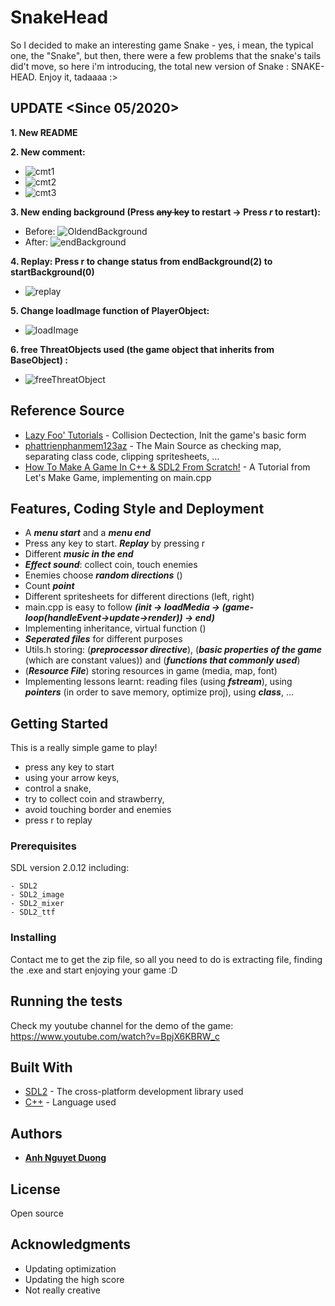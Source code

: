 # SnakeHead

So I decided to make an interesting game Snake - yes, i mean, the typical one, the "Snake", but then, there were a few problems that the snake's tails did't move, so here i'm introducing, the total new version of Snake : SNAKE-HEAD. Enjoy it, tadaaaa :>

## **UPDATE** <Since 05/2020>
__1. New README__ 

__2. New comment:__ 

  * ![cmt1](https://user-images.githubusercontent.com/41201391/82917002-01606d80-9f9d-11ea-8df7-2e042d9f29b3.JPG)
  * ![cmt2](https://user-images.githubusercontent.com/41201391/82917139-366cc000-9f9d-11ea-90e2-9f209051b0c0.JPG)
  * ![cmt3](https://user-images.githubusercontent.com/41201391/82917148-3967b080-9f9d-11ea-9fde-920c32fcf673.JPG)

__3. New ending background (Press ~~any key~~ to restart -> Press _r_ to restart):__ 

  * Before: ![OldendBackground](https://user-images.githubusercontent.com/41201391/82917764-096cdd00-9f9e-11ea-8adb-49b7d1367f7d.png)
  * After: ![endBackground](https://user-images.githubusercontent.com/41201391/82917789-11c51800-9f9e-11ea-8081-69b508924c08.png)
  
__4. Replay: Press r to change status from endBackground(2) to startBackground(0)__ 

  * ![replay](https://user-images.githubusercontent.com/41201391/82917982-4c2eb500-9f9e-11ea-8e2f-2871c17b0ba2.JPG)
  
__5. Change loadImage function of PlayerObject:__ 

  * ![loadImage](https://user-images.githubusercontent.com/41201391/82918263-a891d480-9f9e-11ea-9fd0-e09086d0e439.JPG)
  
__6. free ThreatObjects used (the game object that inherits from BaseObject) :__

  * ![freeThreatObject](https://user-images.githubusercontent.com/41201391/82918407-decf5400-9f9e-11ea-8690-ce35d61c8b8d.JPG)
  


## Reference Source

* [Lazy Foo' Tutorials](http://lazyfoo.net/tutorials/SDL/index.php) - Collision Dectection, Init the game's basic form
* [phattrienphanmem123az](https://phattrienphanmem123az.com/lap-trinh-game-c-p2) - The Main Source as checking map, separating class code, clipping spritesheets, ...
* [How To Make A Game In C++ & SDL2 From Scratch!](https://www.youtube.com/watch?v=QQzAHcojEKg&list=PLhfAbcv9cehhkG7ZQK0nfIGJC_C-wSLrx) - A Tutorial from Let's Make Game, implementing on main.cpp

## Features, Coding Style and Deployment

- A ***menu start*** and a ***menu end***
- Press any key to start. ***Replay*** by pressing r
- Different ***music in the end***
- ***Effect sound***: collect coin, touch enemies
- Enemies choose ***random directions*** ()
- Count ***point***
- Different spritesheets for different directions (left, right)
- main.cpp is easy to follow ***(init -> loadMedia -> (game-loop(handleEvent->update->render)) -> end)***
- Implementing inheritance, virtual function ()
- ***Seperated files*** for different purposes
- Utils.h storing: (***preprocessor directive***), (***basic properties of the game*** (which are constant values)) and (***functions that commonly used***)
- (***Resource File***) storing resources in game (media, map, font)
- Implementing lessons learnt: reading files (using ***fstream***), using ***pointers*** (in order to save memory, optimize proj), using ***class***, ...

## Getting Started

This is a really simple game to play!

- press any key to start
- using your arrow keys, 
- control a snake, 
- try to collect coin and strawberry, 
- avoid touching border and enemies
- press r to replay

### Prerequisites
SDL version 2.0.12 including:

```
- SDL2
- SDL2_image
- SDL2_mixer
- SDL2_ttf
```

### Installing

Contact me to get the zip file, so all you need to do is extracting file, finding the .exe and start enjoying your game :D

## Running the tests

Check my youtube channel for the demo of the game: https://www.youtube.com/watch?v=BpjX6KBRW_c

## Built With

* [SDL2](https://wiki.libsdl.org/) - The  cross-platform development library used
* [C++](https://en.wikipedia.org/wiki/C%2B%2B) - Language used

## Authors

* [**Anh Nguyet Duong**](https://github.com/duonanh195)

## License

Open source

## Acknowledgments

* Updating optimization
* Updating the high score
* Not really creative

